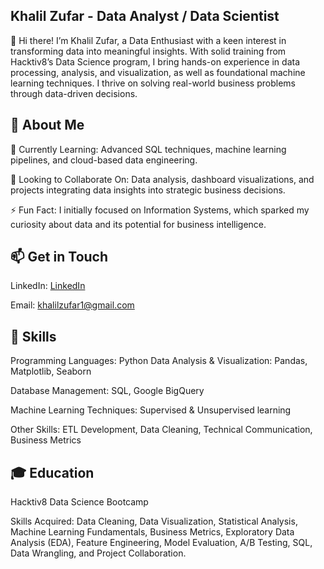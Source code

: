 ## Khalil Zufar - Data Analyst / Data Scientist

👋 Hi there! I’m Khalil Zufar, a Data Enthusiast with a keen interest in transforming data into meaningful insights. With solid training from Hacktiv8’s Data Science program, I bring hands-on experience in data processing, analysis, and visualization, as well as foundational machine learning techniques. I thrive on solving real-world business problems through data-driven decisions.

## 👀 About Me

🌱 Currently Learning: Advanced SQL techniques, machine learning pipelines, and cloud-based data engineering.

💞 Looking to Collaborate On: Data analysis, dashboard visualizations, and projects integrating data insights into strategic business decisions.

⚡ Fun Fact: I initially focused on Information Systems, which sparked my curiosity about data and its potential for business intelligence.

## 📫 Get in Touch

LinkedIn: [LinkedIn](https://www.linkedin.com/in/khalil-zufar/)

Email: khalilzufar1@gmail.com

## 🧰 Skills

Programming Languages: Python
Data Analysis & Visualization: Pandas, Matplotlib, Seaborn

Database Management: SQL, Google BigQuery

Machine Learning Techniques: Supervised & Unsupervised learning

Other Skills: ETL Development, Data Cleaning, Technical Communication, Business Metrics

## 🎓 Education
Hacktiv8 Data Science Bootcamp

Skills Acquired: Data Cleaning, Data Visualization, Statistical Analysis, Machine Learning Fundamentals, Business Metrics, Exploratory Data Analysis (EDA), Feature Engineering, Model Evaluation, A/B Testing, SQL, Data Wrangling, and Project Collaboration.
